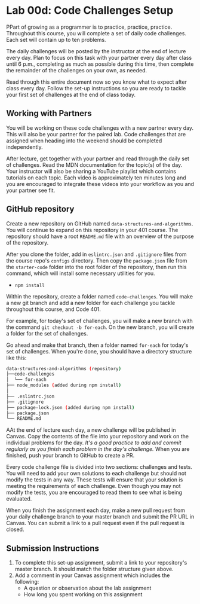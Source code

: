 # Lab 00d: Code Challenges Setup

PPart of growing as a programmer is to practice, practice, practice. Throughout this course, you will complete a set of daily code challenges. Each set will contain up to ten problems.

The daily challenges will be posted by the instructor at the end of lecture every day. Plan to focus on this task with your partner every day after class until 6 p.m., completing as much as possible during this time, then complete the remainder of the challenges on your own, as needed.

Read through this entire document now so you know what to expect after class every day. Follow the set-up instructions so you are ready to tackle your first set of challenges at the end of class today.

## Working with Partners

You will be working on these code challenges with a new partner every day. This will also be your partner for the paired lab. Code challenges that are assigned when heading into the weekend should be completed independently.

After lecture, get together with your partner and read through the daily set of challenges. Read the MDN documentation for the topic(s) of the day. Your instructor will also be sharing a YouTube playlist which contains tutorials on each topic. Each video is approximately ten minutes long and you are encouraged to integrate these videos into your workflow as you and your partner see fit.

## GitHub repository

Create a new repository on GitHub named `data-structures-and-algorithms`. You will continue to expand on this repository in your 401 course. The repository should have a root `README.md` file with an overview of the purpose of the repository. 

After you clone the folder, add in `eslintrc.json` and `.gitignore` files from the course repo's `configs` directory. Then copy the `package.json` file from the `starter-code` folder into the root folder of the repository, then run this command, which will install some necessary utilities for you.

* `npm install`

Within the repository, create a folder named `code-challenges`. You will make a new git branch and add a new folder for each challenge you tackle throughout this course, and Code 401.

For example, for today's set of challenges, you will make a new branch with the command `git checkout -b for-each`. On the new branch, you will create a  folder for the set of challenges. 

Go ahead and make that branch, then a folder named `for-each` for today's set of challenges.  When you're done, you should have a directory structure like this:

```sh
data-structures-and-algorithms (repository)
├──code-challenges
│  └── for-each
├── node_modules (added during npm install)
│
├── .eslintrc.json
├── .gitignore
├── package-lock.json (added during npm install)
├── package.json
└── README.md
```

AAt the end of lecture each day, a new challenge will be published in Canvas. Copy the contents of the file into your repository and work on the individual problems for the day. *It's a good practice to add and commit regularly as you finish each problem in the day's challenge.*  When you are finished, push your branch to GitHub to create a PR.

Every code challenge file is divided into two sections: challenges and tests. You will need to add your own solutions to each challenge but should not modify the tests in any way. These tests will ensure that your solution is meeting the requirements of each challenge. Even though you may not modify the tests, you are encouraged to read them to see what is being evaluated.

When you finish the assignment each day, make a new pull request from your daily challenge branch to your master branch and submit the PR URL in Canvas. You can submit a link to a pull request even if the pull request is closed.

## Submission Instructions

1. To complete this set-up assignment, submit a link to your repository's master branch. It should match the folder structure given above.
1. Add a comment in your Canvas assignment which includes the following:
    - A question or observation about the lab assignment
    - How long you spent working on this assignment

